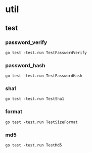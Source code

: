 # util

## test

### password_verify
```
go test -test.run TestPasswordVerify
```

### password_hash
```
go test -test.run TestPasswordHash
```

### sha1
```
go test -test.run TestSha1
```

### format
```
go test -test.run TestSizeFormat
```

### md5
```
go test -test.run TestMd5
```
